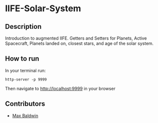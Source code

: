 # IIFE-Solar-System

## Description
Introduction to augmented IIFE. Getters and Setters for Planets, Active Spacecraft,
Planets landed on, closest stars, and age of the solar system.

## How to run 
In your terminal run: 
```
http-server -p 9999
```
Then navigate to [http://localhost:9999](http://localhost:9999) in your browser

## Contributors
- [Max Baldwin](https://github.com/maxbaldwin)